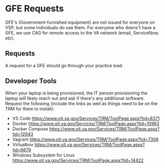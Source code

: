 # GFE Requests

GFE's (Government-furnished equipment) are not issued for everyone on VSP, but some individuals do use them. For everyone who doens't have a GFE, we use CAG for remote access to the VA network (email, ServiceNow, etc).

## Requests

A request for a GFE should go through your practice lead.

## Developer Tools

When your laptop is being provisioned, the IT person provisioning the laptop will likely reach out and ask if there's any additional software. Request the following (include the links as well as things need to be on the TRM for them to install):

- VS Code https://www.oit.va.gov/Services/TRM/ToolPage.aspx?tid=8371
- Docker https://www.oit.va.gov/Services/TRM/ToolPage.aspx?tid=10963
- Docker Compose https://www.oit.va.gov/Services/TRM/ToolPage.aspx?tid=12943
- Vagrant https://www.oit.va.gov/Services/TRM/ToolPage.aspx?tid=7306
- Virtualbox https://www.oit.va.gov/Services/TRM/ToolPage.aspx?tid=6679
- Windows Subsystem for Linux https://www.oit.va.gov/Services/TRM/ToolPage.aspx?tid=14422
